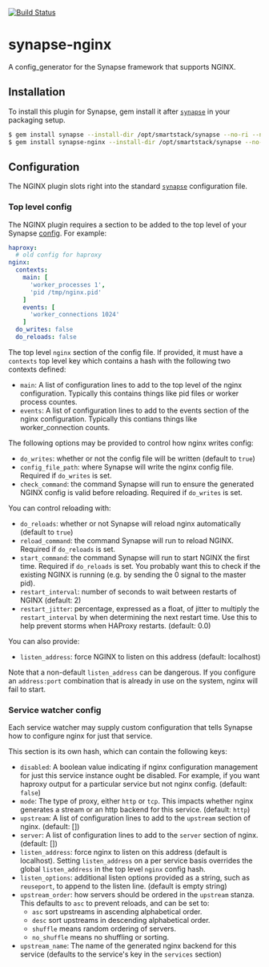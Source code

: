 [![Build Status](https://travis-ci.org/jolynch/synapse-nginx.png?branch=master)](https://travis-ci.org/jolynch/synapse-nginx)

# synapse-nginx
A config_generator for the Synapse framework that supports NGINX.

## Installation ##
To install this plugin for Synapse, gem install it after [`synapse`](https://github.com/airbnb/synapse/)
in your packaging setup.

```bash
$ gem install synapse --install-dir /opt/smartstack/synapse --no-ri --no-rdoc
$ gem install synapse-nginx --install-dir /opt/smartstack/synapse --no-ri --no-rdoc
```

## Configuration ##
The NGINX plugin slots right into the standard [`synapse`](https://github.com/airbnb/synapse/)
configuration file.

### Top level config ###
The NGINX plugin requires a section to be added to the top level of your
Synapse [config](https://github.com/airbnb/synapse#configuration). For example:

```yaml
haproxy:
  # old config for haproxy
nginx:
  contexts:
    main: [
      'worker_processes 1',
      'pid /tmp/nginx.pid'
    ]
    events: [
      'worker_connections 1024'
    ]
  do_writes: false
  do_reloads: false
```

The top level `nginx` section of the config file. If provided, it must have
a `contexts` top level key which contains a hash with the following two
contexts defined:

* `main`: A list of configuration lines to add to the top level of the nginx
configuration. Typically this contains things like pid files or worker process countes.
* `events`: A list of configuration lines to add to the events section of the
nginx configuration. Typically this contians things like worker_connection counts.

The following options may be provided to control how nginx writes config:
* `do_writes`: whether or not the config file will be written (default to `true`)
* `config_file_path`: where Synapse will write the nginx config file. Required if `do_writes` is set.
* `check_command`: the command Synapse will run to ensure the generated NGINX config is valid before reloading.
Required if `do_writes` is set.

You can control reloading with:
* `do_reloads`: whether or not Synapse will reload nginx automatically (default to `true`)
* `reload_command`: the command Synapse will run to reload NGINX. Required if `do_reloads` is set.
* `start_command`: the command Synapse will run to start NGINX the first time. Required if `do_reloads` is set. You probably want this to check
  if the existing NGINX is running (e.g. by sending the 0 signal to the master pid).
* `restart_interval`: number of seconds to wait between restarts of NGINX (default: 2)
* `restart_jitter`: percentage, expressed as a float, of jitter to multiply the `restart_interval` by when determining the next
  restart time. Use this to help prevent storms when HAProxy restarts. (default: 0.0)

You can also provide:
* `listen_address`: force NGINX to listen on this address (default: localhost)

Note that a non-default `listen_address` can be dangerous.
If you configure an `address:port` combination that is already in use on the system, nginx will fail to start.

### Service watcher config ###
Each service watcher may supply custom configuration that tells Synapse how to
configure nginx for just that service.

This section is its own hash, which can contain the following keys:

* `disabled`: A boolean value indicating if nginx configuration management
for just this service instance ought be disabled. For example, if you want
haproxy output for a particular service but not nginx config. (default: `false`)
* `mode`: The type of proxy, either `http` or `tcp`. This impacts whether
nginx generates a stream or an http backend for this service. (default: `http`)
* `upstream`: A list of configuration lines to add to the `upstream` section of
nginx. (default: [])
* `server`: A list of configuration lines to add to the `server` section of
nginx. (default: [])
* `listen_address`: force nginx to listen on this address (default is localhost).
Setting `listen_address` on a per service basis overrides the global `listen_address`
in the top level `nginx` config hash.
* `listen_options`: additional listen options provided as a string,
such as `reuseport`, to append to the listen line. (default is empty string)
* `upstream_order`: how servers should be ordered in the `upstream` stanza.
This defaults to `asc` to prevent reloads, and can be set to:
  * `asc` sort upstreams in ascending alphabetical order.
  * `desc` sort upstreams in descending alphabetical order.
  * `shuffle` means random ordering of servers.
  * `no_shuffle` means no shuffling or sorting.
* `upstream_name`: The name of the generated nginx backend for this service
  (defaults to the service's key in the `services` section)

